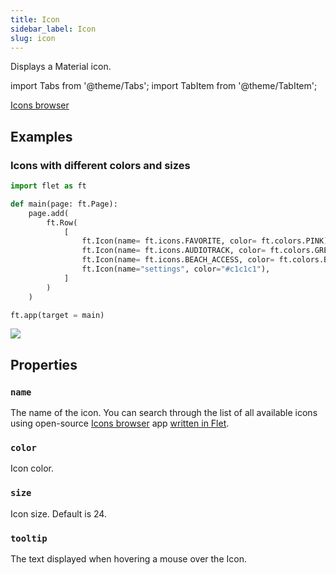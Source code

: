 ```yaml
---
title: Icon
sidebar_label: Icon
slug: icon
---
```


Displays a Material icon.

import Tabs from '@theme/Tabs';
import TabItem from '@theme/TabItem';

[Icons browser](https://flet-icons-browser.fly.dev/#/)

## Examples

### Icons with different colors and sizes

<Tabs groupId="language">
  <TabItem value="python" label="Python" default>

```python
import flet as ft

def main(page: ft.Page):
    page.add(
        ft.Row(
            [
                ft.Icon(name= ft.icons.FAVORITE, color= ft.colors.PINK),
                ft.Icon(name= ft.icons.AUDIOTRACK, color= ft.colors.GREEN_400, size=30),
                ft.Icon(name= ft.icons.BEACH_ACCESS, color= ft.colors.BLUE, size=50),
                ft.Icon(name="settings", color="#c1c1c1"),
            ]
        )
    )

ft.app(target = main)
```
  </TabItem>
</Tabs>

<img src="/img/docs/controls/icon/custom-icons.png" className="screenshot-20" />

## Properties

### `name`

The name of the icon. You can search through the list of all available icons using open-source [Icons browser](https://flet-icons-browser.fly.dev/#/) app [written in Flet](https://github.com/flet-dev/examples/blob/main/python/apps/icons-browser/main.py).

### `color`

Icon color.

### `size`

Icon size. Default is 24.

### `tooltip`

The text displayed when hovering a mouse over the Icon.